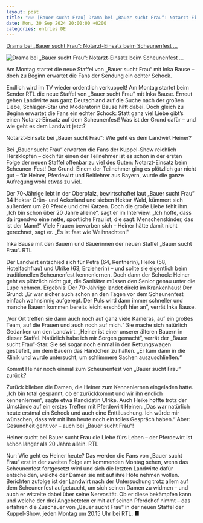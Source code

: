 ```yaml
---
layout: post
title: "🔥🔥 [Bauer sucht Frau] Drama bei „Bauer sucht Frau“: Notarzt-Einsatz beim Scheunenfest ..."
date: Mon, 30 Sep 2024 20:00:00 +0200
categories: entries DE
---
```

[Drama bei „Bauer sucht Frau“: Notarzt-Einsatz beim Scheunenfest ...](https://www.berliner-kurier.de/show/bauer-sucht-frau/drama-bei-bauer-sucht-frau-notarzt-einsatz-beim-scheunenfest-klinik-li.2258761)

![Drama bei „Bauer sucht Frau“: Notarzt-Einsatz beim Scheunenfest ...](https://berliner-zeitung.imgix.net/2024/09/30/33636d75-eab6-4eb7-884e-5d34212a2fe6.jpeg?w=1024&auto=format)

Am Montag startet die neue Staffel von „Bauer sucht Frau“ mit Inka Bause – doch zu Beginn erwartet die Fans der Sendung ein echter Schock.

Endlich wird im TV wieder ordentlich verkuppelt! Am Montag startet beim Sender RTL die neue Staffel von „Bauer sucht Frau“ mit Inka Bause. Erneut gehen Landwirte aus ganz Deutschland auf die Suche nach der großen Liebe, Schlager-Star und Moderatorin Bause hilft dabei. Doch gleich zu Beginn erwartet die Fans ein echter Schock: Statt ganz viel Liebe gibt’s einen Notarzt-Einsatz auf dem Scheunenfest! Was ist der Grund dafür – und wie geht es dem Landwirt jetzt?

Notarzt-Einsatz bei „Bauer sucht Frau“: Wie geht es dem Landwirt Heiner?

Bei „Bauer sucht Frau“ erwarten die Fans der Kuppel-Show reichlich Herzklopfen – doch für einen der Teilnehmer ist es schon in der ersten Folge der neuen Staffel offenbar zu viel des Guten: Notarzt-Einsatz beim Scheunen-Fest! Der Grund: Einem der Teilnehmer ging es plötzlich gar nicht gut – für Heiner, Pferdewirt und Reitlehrer aus Bayern, wurde die ganze Aufregung wohl etwas zu viel.

Der 70-Jährige lebt in der Oberpfalz, bewirtschaftet laut „Bauer sucht Frau“ 34 Hektar Grün- und Ackerland und sieben Hektar Wald, kümmert sich außerdem um 20 Pferde und drei Katzen. Doch die große Liebe fehlt ihm. „Ich bin schon über 20 Jahre alleine“, sagt er im Interview. „Ich hoffe, dass da irgendwo eine nette, sportliche Frau ist, die sagt: Menschenskinder, das ist der Mann!“ Viele Frauen bewarben sich – Heiner hätte damit nicht gerechnet, sagt er. „Es ist fast wie Weihnachten!“

Inka Bause mit den Bauern und Bäuerinnen der neuen Staffel „Bauer sucht Frau“. RTL

Der Landwirt entschied sich für Petra (64, Rentnerin), Heike (58, Hotelfachfrau) und Ulrike (63, Erzieherin) – und sollte sie eigentlich beim traditionellen Scheunenfest kennenlernen. Doch dann der Schock: Heiner geht es plötzlich nicht gut, die Sanitäter müssen den Senior genau unter die Lupe nehmen. Ergebnis: Der 70-Jährige landet direkt im Krankenhaus! Der Grund: „Er war sicher auch schon an den Tagen vor dem Scheunenfest einfach wahnsinnig aufgeregt. Der Puls wird dann immer schneller und manche Bauern kommen bereits leicht erschöpft hier an“, verrät Inka Bause.

„Vor Ort treffen sie dann auch noch auf ganz viele Kameras, auf ein großes Team, auf die Frauen und auch noch auf mich.“ Sie mache sich natürlich Gedanken um den Landwirt. „Heiner ist einer unserer älteren Bauern in dieser Staffel. Natürlich habe ich mir Sorgen gemacht“, verrät der „Bauer sucht Frau“-Star. Sie sei sogar noch einmal in den Rettungswagen gestiefelt, um dem Bauern das Händchen zu halten. „Er kam dann in die Klinik und wurde untersucht, um schlimmere Sachen auszuschließen.“

Kommt Heiner noch einmal zum Scheunenfest von „Bauer sucht Frau“ zurück?

Zurück blieben die Damen, die Heiner zum Kennenlernen eingeladen hatte. „Ich bin total gespannt, ob er zurückkommt und wir ihn endlich kennenlernen“, sagte etwa Kandidatin Ulrike. Auch Heike hoffte trotz der Umstände auf ein erstes Treffen mit Pferdewirt Heiner: „Das war natürlich heute erstmal ein Schock und auch eine Enttäuschung. Ich würde mir wünschen, dass wir mit ihm heute noch ein tolles Gespräch haben.“ Aber: Gesundheit geht vor – auch bei „Bauer sucht Frau“!

Heiner sucht bei Bauer sucht Frau die Liebe fürs Leben – der Pferdewirt ist schon länger als 20 Jahre allein. RTL

Nur: Wie geht es Heiner heute? Das werden die Fans von „Bauer sucht Frau“ erst in der zweiten Folge am kommenden Montag sehen, wenn das Scheunenfest fortgesetzt wird und sich die letzten Landwirte dafür entscheiden, welche der Damen sie mit auf ihre Höfe nehmen wollen. Berichten zufolge ist der Landwirt nach der Untersuchung trotz allem auf dem Scheunenfest aufgetaucht, um sich seinen Damen zu widmen – und auch er witzelte dabei über seine Nervosität. Ob er diese bekämpfen kann und welche der drei Angebeteten er mit auf seinen Pferdehof nimmt – das erfahren die Zuschauer von „Bauer sucht Frau“ in der neuen Staffel der Kuppel-Show, jeden Montag um 20.15 Uhr bei RTL. ■


